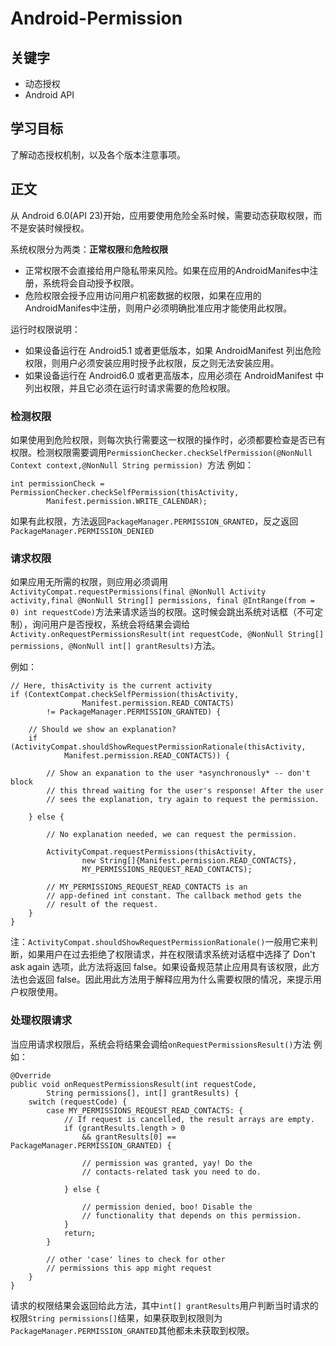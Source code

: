 # Android-Permission

## 关键字
+ 动态授权
+ Android API

## 学习目标
了解动态授权机制，以及各个版本注意事项。
## 正文
从 Android 6.0(API 23)开始，应用要使用危险全系时候，需要动态获取权限，而不是安装时候授权。

系统权限分为两类：**正常权限**和**危险权限**

+ 正常权限不会直接给用户隐私带来风险。如果在应用的AndroidManifes中注册，系统将会自动授予权限。
+ 危险权限会授予应用访问用户机密数据的权限，如果在应用的AndroidManifes中注册，则用户必须明确批准应用才能使用此权限。

运行时权限说明：


+ 如果设备运行在 Android5.1 或者更低版本，如果 AndroidManifest 列出危险权限，则用户必须安装应用时授予此权限，反之则无法安装应用。
+ 如果设备运行在 Android6.0 或者更高版本，应用必须在 AndroidManifest 中列出权限，并且它必须在运行时请求需要的危险权限。

### 检测权限

如果使用到危险权限，则每次执行需要这一权限的操作时，必须都要检查是否已有权限。检测权限需要调用`PermissionChecker.checkSelfPermission(@NonNull Context context,@NonNull String permission) `方法
例如：

```
int permissionCheck = PermissionChecker.checkSelfPermission(thisActivity,
        Manifest.permission.WRITE_CALENDAR);
```
如果有此权限，方法返回`PackageManager.PERMISSION_GRANTED`，反之返回`PackageManager.PERMISSION_DENIED`

### 请求权限

如果应用无所需的权限，则应用必须调用`ActivityCompat.requestPermissions(final @NonNull Activity activity,final @NonNull String[] permissions, final @IntRange(from = 0) int requestCode)`方法来请求适当的权限。这时候会跳出系统对话框（不可定制），询问用户是否授权，系统会将结果会调给`Activity.onRequestPermissionsResult(int requestCode, @NonNull String[] permissions, @NonNull int[] grantResults)`方法。

例如：

```
// Here, thisActivity is the current activity
if (ContextCompat.checkSelfPermission(thisActivity,
                Manifest.permission.READ_CONTACTS)
        != PackageManager.PERMISSION_GRANTED) {

    // Should we show an explanation?
    if (ActivityCompat.shouldShowRequestPermissionRationale(thisActivity,
            Manifest.permission.READ_CONTACTS)) {

        // Show an expanation to the user *asynchronously* -- don't block
        // this thread waiting for the user's response! After the user
        // sees the explanation, try again to request the permission.

    } else {

        // No explanation needed, we can request the permission.

        ActivityCompat.requestPermissions(thisActivity,
                new String[]{Manifest.permission.READ_CONTACTS},
                MY_PERMISSIONS_REQUEST_READ_CONTACTS);

        // MY_PERMISSIONS_REQUEST_READ_CONTACTS is an
        // app-defined int constant. The callback method gets the
        // result of the request.
    }
}
```

注：`ActivityCompat.shouldShowRequestPermissionRationale()`一般用它来判断，如果用户在过去拒绝了权限请求，并在权限请求系统对话框中选择了 Don't ask again 选项，此方法将返回 false。如果设备规范禁止应用具有该权限，此方法也会返回 false。因此用此方法用于解释应用为什么需要权限的情况，来提示用户权限使用。

### 处理权限请求

当应用请求权限后，系统会将结果会调给`onRequestPermissionsResult()`方法
例如：

```
@Override
public void onRequestPermissionsResult(int requestCode,
        String permissions[], int[] grantResults) {
    switch (requestCode) {
        case MY_PERMISSIONS_REQUEST_READ_CONTACTS: {
            // If request is cancelled, the result arrays are empty.
            if (grantResults.length > 0
                && grantResults[0] == PackageManager.PERMISSION_GRANTED) {

                // permission was granted, yay! Do the
                // contacts-related task you need to do.

            } else {

                // permission denied, boo! Disable the
                // functionality that depends on this permission.
            }
            return;
        }

        // other 'case' lines to check for other
        // permissions this app might request
    }
}
```
请求的权限结果会返回给此方法，其中`int[] grantResults`用户判断当时请求的权限`String permissions[]`结果，如果获取到权限则为`PackageManager.PERMISSION_GRANTED`其他都未未获取到权限。







